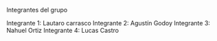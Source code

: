 Integrantes del grupo

Integrante 1: Lautaro carrasco 
Integrante 2: Agustín Godoy 
Integrante 3: Nahuel Ortiz
Integrante 4: Lucas Castro
